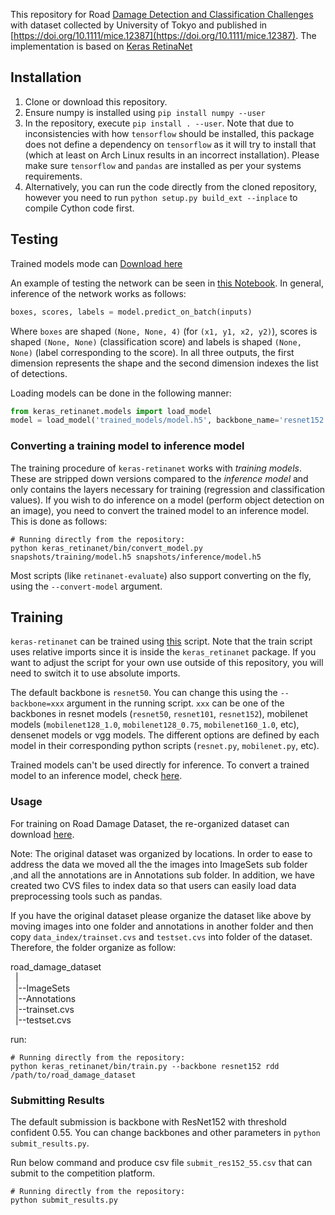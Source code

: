 
This repository for Road [Damage Detection and Classification Challenges](https://bdc2018.mycityreport.net/overview/) with 
dataset collected by University of Tokyo and published in [https://doi.org/10.1111/mice.12387](https://doi.org/10.1111/mice.12387).
The implementation is based on [Keras RetinaNet](https://github.com/fizyr/keras-retinanet)

## Installation

1) Clone or download this repository.
2) Ensure numpy is installed using `pip install numpy --user`
3) In the repository, execute `pip install . --user`.
   Note that due to inconsistencies with how `tensorflow` should be installed,
   this package does not define a dependency on `tensorflow` as it will try to install that (which at least on Arch Linux results in an incorrect installation).
   Please make sure `tensorflow` and `pandas` are installed as per your systems requirements.
4) Alternatively, you can run the code directly from the cloned  repository, however you need to run `python setup.py build_ext --inplace` to compile Cython code first.

## Testing
Trained models mode can [Download here](https://www.dropbox.com/sh/dsj1wby8c5yhgsp/AAC1yWzaF-XZ0gS5ae2pYqKAa?dl=0)

An example of testing the network can be seen in [this Notebook](https://github.com/ainilaha/RDD_2018/blob/master/ResNet152RetinaNet.ipynb).
In general, inference of the network works as follows:
```python
boxes, scores, labels = model.predict_on_batch(inputs)
```

Where `boxes` are shaped `(None, None, 4)` (for `(x1, y1, x2, y2)`), scores is shaped `(None, None)` (classification score) and labels is shaped `(None, None)` (label corresponding to the score). In all three outputs, the first dimension represents the shape and the second dimension indexes the list of detections.

Loading models can be done in the following manner:
```python
from keras_retinanet.models import load_model
model = load_model('trained_models/model.h5', backbone_name='resnet152')
```


### Converting a training model to inference model
The training procedure of `keras-retinanet` works with *training models*. These are stripped down versions compared to the *inference model* and only contains the layers necessary for training (regression and classification values). If you wish to do inference on a model (perform object detection on an image), you need to convert the trained model to an inference model. This is done as follows:

```shell
# Running directly from the repository:
python keras_retinanet/bin/convert_model.py snapshots/training/model.h5 snapshots/inference/model.h5
```

Most scripts (like `retinanet-evaluate`) also support converting on the fly, using the `--convert-model` argument.


## Training
`keras-retinanet` can be trained using [this](https://github.com/ainilaha/RDD_2018/blob/master/keras_retinanet/bin/train.py) script.
Note that the train script uses relative imports since it is inside the `keras_retinanet` package.
If you want to adjust the script for your own use outside of this repository,
you will need to switch it to use absolute imports.


The default backbone is `resnet50`. You can change this using the `--backbone=xxx` argument in the running script.
`xxx` can be one of the backbones in resnet models (`resnet50`, `resnet101`, `resnet152`), mobilenet models (`mobilenet128_1.0`, `mobilenet128_0.75`, `mobilenet160_1.0`, etc), densenet models or vgg models. The different options are defined by each model in their corresponding python scripts (`resnet.py`, `mobilenet.py`, etc).

Trained models can't be used directly for inference. To convert a trained model to an inference model, check [here](https://github.com/ainilaha/RDD_2018/blob/master/keras_retinanet/bin/convert_model.py).

### Usage
For training on Road Damage Dataset, the re-organized dataset can download 
[here](https://www.dropbox.com/s/zwd309g4u4derfi/road_damage_dataset.zip?dl=0).


Note: The original dataset was organized by locations. In order to ease to address the data we moved
all the the images into ImageSets sub folder ,and all the annotations are in Annotations sub folder.
In addition, we have created two CVS files to index data so that users can easily load data
preprocessing tools such as pandas.

If you have the original dataset please organize the dataset like above by moving images into one folder and 
annotations in another folder and then copy `data_index/trainset.cvs` and `testset.cvs` into folder of the dataset.
Therefore, the folder organize as follow:

road_damage_dataset\
&nbsp;&nbsp;|\
&nbsp;&nbsp;|--ImageSets\
&nbsp;&nbsp;|--Annotations\
&nbsp;&nbsp;|--trainset.cvs\
&nbsp;&nbsp;|--testset.cvs



run:
```shell
# Running directly from the repository:
python keras_retinanet/bin/train.py --backbone resnet152 rdd /path/to/road_damage_dataset

```

### Submitting Results

The default submission is backbone with ResNet152 with threshold confident 0.55.
You can change backbones and other parameters in `python submit_results.py`.


Run below command and produce csv file `submit_res152_55.csv` that can
submit to the competition platform.


```shell
# Running directly from the repository:
python submit_results.py

```
